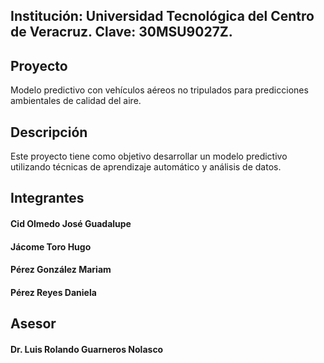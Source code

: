 ## Institución: Universidad Tecnológica del Centro de Veracruz. Clave: 30MSU9027Z.

## Proyecto
Modelo predictivo con vehículos aéreos no tripulados para predicciones ambientales de calidad del aire.

## Descripción
Este proyecto tiene como objetivo desarrollar un modelo predictivo utilizando técnicas de aprendizaje automático y análisis de datos.

## Integrantes
#### Cid Olmedo José Guadalupe
#### Jácome Toro Hugo
#### Pérez González Mariam
#### Pérez Reyes Daniela

## Asesor
#### Dr. Luis Rolando Guarneros Nolasco
